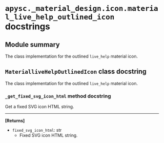 # `apysc._material_design.icon.material_live_help_outlined_icon` docstrings

## Module summary

The class implementation for the outlined `live_help` material icon.

## `MaterialliveHelpOutlinedIcon` class docstring

The class implementation for the outlined `live_help` material icon.

### `_get_fixed_svg_icon_html` method docstring

Get a fixed SVG icon HTML string.<hr>

**[Returns]**

- `fixed_svg_icon_html`: str
  - Fixed SVG icon HTML string.